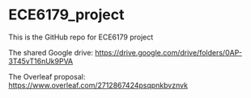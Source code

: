 # ECE6179_project
This is the GitHub repo for ECE6179 project

The shared Google drive: https://drive.google.com/drive/folders/0AP-3T45vT16nUk9PVA

The Overleaf proposal: https://www.overleaf.com/2712867424psqpnkbvznvk
